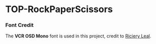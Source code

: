 # TOP-RockPaperScissors

### Font Credit
The **VCR OSD Mono** font is used in this project, credit to  [Riciery Leal](https://www.dafont.com/mrmanet.d5509).
